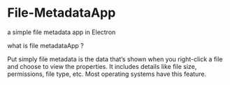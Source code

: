 # File-MetadataApp
a simple file metadata app in Electron

what is file metadataApp ?

Put simply file metadata is the data that’s shown when you right-click a file and choose to view the properties. It includes details like file size, permissions, file type, etc. Most operating systems have this feature.
